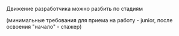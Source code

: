 Движение разработчика можно разбить по стадиям

\(минимальные требования для приема на работу - junior, после освоения "начало" - стажер\)



